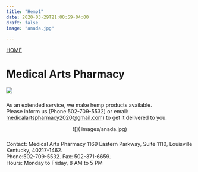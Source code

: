 ```yaml
---
title: "Hemp1"
date: 2020-03-29T21:00:59-04:00
draft: false
image: "anada.jpg"

---
```



[HOME](index.html)

# Medical Arts Pharmacy

![](images/logo4.jpg)

<div class="placeholder">

### 
As an extended service, we make hemp products available.  
Please inform us (Phone:502-709-5532) or email: medicalartspharmacy2020@gmail.com) to get it delivered to you.

</div>

<div class="logo-wrapper">

<center>![]( images/anada.jpg)</center>

</div>

<div class="anotherClass">

##### 
Contact: Medical Arts Pharmacy 1169 Eastern Parkway, Suite 1110, Louisville Kentucky, 40217-1462\.  
Phone:502-709-5532\. Fax: 502-371-6659\.  
Hours: Monday to Friday, 8 AM to 5 PM

</div>